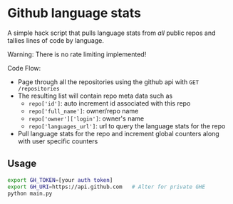 # Github language stats

A simple hack script that pulls language stats from *all* public repos
and tallies lines of code by language.

Warning: There is no rate limiting implemented!

Code Flow:

* Page through all the repositories using the github api with `GET /repositories`
* The resulting list will contain repo meta data such as
    * `repo['id']`: auto increment id associated with this repo
    * `repo['full_name']`: owner/repo name
    * `repo['owner']['login']`: owner's name
    * `repo['languages_url']`: url to query the language stats for the repo
* Pull language stats for the repo and increment global counters along with
  user specific counters

## Usage

```bash
export GH_TOKEN=[your auth token]
export GH_URI=https://api.github.com   # Alter for private GHE
python main.py
```
